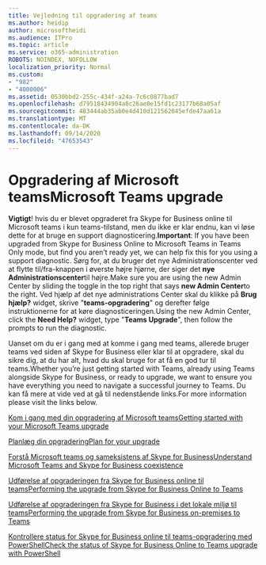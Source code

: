```yaml
---
title: Vejledning til opgradering af teams
ms.author: heidip
author: microsoftheidi
ms.audience: ITPro
ms.topic: article
ms.service: o365-administration
ROBOTS: NOINDEX, NOFOLLOW
localization_priority: Normal
ms.custom:
- "982"
- "4000006"
ms.assetid: 0530bbd2-255c-434f-a24a-7c6c0877bad7
ms.openlocfilehash: d79518434904a8c26ae0e15fd1c23177b68a05af
ms.sourcegitcommit: 483444ab35ab0e4d410d121562045efde47aa61a
ms.translationtype: MT
ms.contentlocale: da-DK
ms.lasthandoff: 09/14/2020
ms.locfileid: "47653543"
---
```

# <a name="microsoft-teams-upgrade"></a><span data-ttu-id="0792c-102">Opgradering af Microsoft teams</span><span class="sxs-lookup"><span data-stu-id="0792c-102">Microsoft Teams upgrade</span></span>

<span data-ttu-id="0792c-103">**Vigtigt**! hvis du er blevet opgraderet fra Skype for Business online til Microsoft teams i kun teams-tilstand, men du ikke er klar endnu, kan vi løse dette for at bruge en support diagnosticering.</span><span class="sxs-lookup"><span data-stu-id="0792c-103">**Important**: If you have been upgraded from Skype for Business Online to Microsoft Teams in Teams Only mode, but find you aren’t ready yet, we can help fix this for you using a support diagnostic.</span></span> <span data-ttu-id="0792c-104">Sørg for, at du bruger det nye Administrationscenter ved at flytte til/fra-knappen i øverste højre hjørne, der siger det **nye Administrationscenter**til højre.</span><span class="sxs-lookup"><span data-stu-id="0792c-104">Make sure you are using the new Admin Center by sliding the toggle in the top right that says **new Admin Center**to the right.</span></span> <span data-ttu-id="0792c-105">Ved hjælp af det nye administrations Center skal du klikke på **Brug hjælp?** widget, skrive "**teams-opgradering**" og derefter følge instruktionerne for at køre diagnosticeringen.</span><span class="sxs-lookup"><span data-stu-id="0792c-105">Using the new Admin Center, click the **Need Help?** widget, type "**Teams Upgrade**", then follow the prompts to run the diagnostic.</span></span>

<span data-ttu-id="0792c-106">Uanset om du er i gang med at komme i gang med teams, allerede bruger teams ved siden af Skype for Business eller klar til at opgradere, skal du sikre dig, at du har alt, hvad du skal bruge for at få en god tur til teams.</span><span class="sxs-lookup"><span data-stu-id="0792c-106">Whether you’re just getting started with Teams, already using Teams alongside Skype for Business, or ready to upgrade, we want to ensure you have everything you need to navigate a successful journey to Teams.</span></span> <span data-ttu-id="0792c-107">Du kan få mere at vide ved at gå til nedenstående links.</span><span class="sxs-lookup"><span data-stu-id="0792c-107">For more information please visit the links below.</span></span>

[<span data-ttu-id="0792c-108">Kom i gang med din opgradering af Microsoft teams</span><span class="sxs-lookup"><span data-stu-id="0792c-108">Getting started with your Microsoft Teams upgrade</span></span>](https://docs.microsoft.com/MicrosoftTeams/upgrade-start-here)

[<span data-ttu-id="0792c-109">Planlæg din opgradering</span><span class="sxs-lookup"><span data-stu-id="0792c-109">Plan for your upgrade</span></span>](https://docs.microsoft.com/MicrosoftTeams/upgrade-plan-journey)

[<span data-ttu-id="0792c-110">Forstå Microsoft teams og sameksistens af Skype for Business</span><span class="sxs-lookup"><span data-stu-id="0792c-110">Understand Microsoft Teams and Skype for Business coexistence</span></span>](https://docs.microsoft.com/MicrosoftTeams/teams-and-skypeforbusiness-coexistence-and-interoperability)

[<span data-ttu-id="0792c-111">Udførelse af opgraderingen fra Skype for Business online til teams</span><span class="sxs-lookup"><span data-stu-id="0792c-111">Performing the upgrade from Skype for Business Online to Teams</span></span>](https://docs.microsoft.com/MicrosoftTeams/upgrade-to-teams-execute-skypeforbusinessonline)

[<span data-ttu-id="0792c-112">Udførelse af opgraderingen fra Skype for Business i det lokale miljø til teams</span><span class="sxs-lookup"><span data-stu-id="0792c-112">Performing the upgrade from Skype for Business on-premises to Teams</span></span>](https://docs.microsoft.com/MicrosoftTeams/upgrade-to-teams-execute-skypeforbusinesshybridonprem)
 
[<span data-ttu-id="0792c-113">Kontrollere status for Skype for Business online til teams-opgradering med PowerShell</span><span class="sxs-lookup"><span data-stu-id="0792c-113">Check the status of Skype for Business Online to Teams upgrade with PowerShell</span></span>](https://docs.microsoft.com/powershell/module/skype/get-csteamsupgradestatus?view=skype-ps)